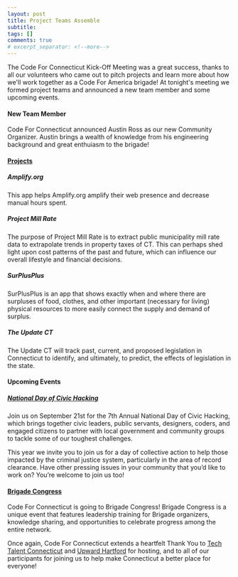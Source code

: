 ```yaml
---
layout: post
title: Project Teams Assemble
subtitle: 
tags: []
comments: true
# excerpt_separator: <!--more-->
---
```

The Code For Connecticut Kick-Off Meeting was a great success, thanks to all our volunteers who came out to pitch projects and learn more about how we'll work together as a Code For America brigade! At tonight's meeting we formed project teams and announced a new team member and some upcoming events.

#### New Team Member
Code For Connecticut announced Austin Ross as our new Community Organizer. Austin brings a wealth of knowledge from his engineering background and great enthuiasm to the brigade!

#### [Projects](https://codeforconnecticut.org/projects)

##### Amplify.org  
This app helps Amplify.org amplify their web presence and decrease manual hours spent.  

##### Project Mill Rate  
The purpose of Project Mill Rate is to extract public municipality mill rate data to extrapolate trends in property taxes of CT. This can perhaps shed light upon cost patterns of the past and future, which can influence our overall lifestyle and financial decisions.  
  
##### SurPlusPlus  
SurPlusPlus is an app that shows exactly when and where there are surpluses of food, clothes, and other important (necessary for living) physical resources to more easily connect the supply and demand of surplus.

##### The Update CT  
The Update CT will track past, current, and proposed legislation in Connecticut to identify, and ultimately, to predict, the effects of legislation in the state.  

#### Upcoming Events

##### [National Day of Civic Hacking](https://www.codeforamerica.org/events/national-day-of-civic-hacking-2019)
Join us on September 21st for the 7th Annual National Day of Civic Hacking, which brings together civic leaders, public servants, designers, coders, and engaged citizens to partner with local government and community groups to tackle some of our toughest challenges.  
  
This year we invite you to join us for a day of collective action to help those impacted by the criminal justice system, particularly in the area of record clearance. Have other pressing issues in your community that you’d like to work on? You’re welcome to join us too!  

#### [Brigade Congress](https://www.codeforamerica.org/brigade-congress)
Code For Connecticut is going to Brigade Congress! Brigade Congress is a unique event that features leadership training for Brigade organizers, knowledge sharing, and opportunities to celebrate progress among the entire network.  



Once again, Code For Connecticut extends a heartfelt Thank You to [Tech Talent Connecticut](https://www.meetup.com/Tech-Talent-South-Hartford) and [Upward Hartford](https://moveupward.city/hartford) for hosting, and to all of our participants for joining us to help make Connecticut a better place for everyone!


